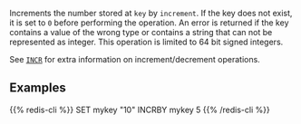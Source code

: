 Increments the number stored at `key` by `increment`.
If the key does not exist, it is set to `0` before performing the operation.
An error is returned if the key contains a value of the wrong type or contains a
string that can not be represented as integer.
This operation is limited to 64 bit signed integers.

See [`INCR`](/commands/incr) for extra information on increment/decrement operations.

## Examples

{{% redis-cli %}}
SET mykey "10"
INCRBY mykey 5
{{% /redis-cli %}}

